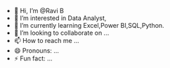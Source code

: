 - 👋 Hi, I’m @Ravi B
- 👀 I’m interested in Data Analyst,
- 🌱 I’m currently learning Excel,Power BI,SQL,Python.
- 💞️ I’m looking to collaborate on ...
- 📫 How to reach me ...
- 😄 Pronouns: ...
- ⚡ Fun fact: ...

<!---
Ravi B/Ravi B is a ✨ special ✨ repository because its `README.md` (this file) appears on your GitHub profile.
You can click the Preview link to take a look at your changes.
--->
